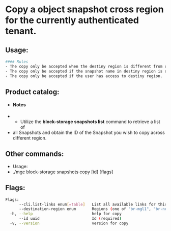 # Copy a object snapshot cross region for the currently authenticated tenant.

## Usage:
```bash
#### Rules
- The copy only be accepted when the destiny region is different from origin region.
- The copy only be accepted if the snapshot name in destiny region is different from input name.
- The copy only be accepted if the user has access to destiny region.
```

## Product catalog:
- #### Notes
- - Utilize the **block-storage snapshots list** command to retrieve a list of
- all Snapshots and obtain the ID of the Snapshot you wish to copy across different region.

## Other commands:
- Usage:
- ./mgc block-storage snapshots copy [id] [flags]

## Flags:
```bash
Flags:
      --cli.list-links enum[=table]   List all available links for this command (one of "json", "table" or "yaml")
      --destination-region enum       Regions (one of "br-mgl1", "br-ne1" or "br-se1") (required)
  -h, --help                          help for copy
      --id uuid                       Id (required)
  -v, --version                       version for copy
```

